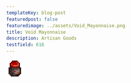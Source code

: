```yaml
---
templateKey: blog-post
featuredpost: false
featuredimage: ../assets/Void_Mayonnaise.png
title: Void Mayonnaise
description: Artisan Goods
testfield: 616
---
```

![Void Mayonnaise](../assets/Void_Mayonnaise.png)